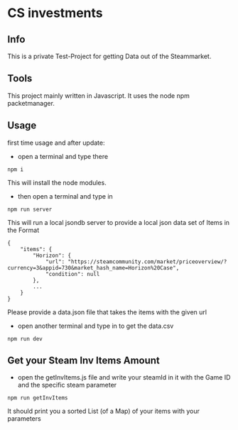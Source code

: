# CS investments

## Info
This is a private Test-Project for getting Data out of the Steammarket. 

## Tools
This project mainly written in Javascript. It uses the node npm packetmanager.

## Usage
first time usage and after update:
- open a terminal and type there 
~~~
npm i
~~~
This will install the node modules.

- then open a terminal and type in
~~~
npm run server
~~~
This will run a local jsondb server to provide a local json data set of Items in the Format 
~~~
{
    "items": {
        "Horizon": {
            "url": "https://steamcommunity.com/market/priceoverview/?currency=3&appid=730&market_hash_name=Horizon%20Case",
            "condition": null
        },
        ...
    }
}
~~~
Please provide a data.json file that takes the items with the given url

- open another terminal and type in to get the data.csv
~~~
npm run dev
~~~

## Get your Steam Inv Items Amount
- open the getInvItems.js file and write your steamId in it with the Game ID and the specific steam parameter

~~~
npm run getInvItems
~~~

It should print you a sorted List (of a Map) of your items with your parameters

